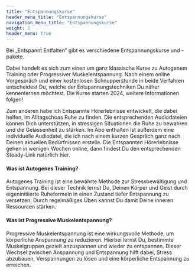 ```yaml
---
title: "Entspannungskurse"
header_menu_title: "Entspannungskurse"
navigation_menu_title: "Entspannungskurse"
weight: 3
header_menu: true
---
```


Bei „Entspannt Entfalten“ gibt es verschiedene Entspannungskurse und -pakete.

Dabei handelt es sich zum einen um ganz klassische Kurse zu Autogenem Training oder Progressiver Muskelentspannung.
Nach einem online Vorgespräch und einer kostenlosen Schnupperstunde in beide Verfahren entscheidest Du, welche der
Entspannungstechniken Du näher kennenlernen möchtest. Die Kurse starten 2024, weitere Informationen folgen!

Zum anderen habe ich Entspannte Hörerlebnisse entwickelt, die dabei helfen, im Alltagschoas Ruhe zu finden. 
Die entsprechenden Audiodateien können Dich unterstützen, in stressigen Situationen die Ruhe zu bewahren und die Gelassenheit zu stärken.
Im Abo enthalten ist außerdem eine individuelle Audiodatei, die ich nach einem kurzen Gespräch ganz nach Deinen aktuellen Bedürfnissen erstelle. Die Entspannten Hörerlebnisse gehen in wenigen Wochen online, dann findest Du den entsprechenden Steady-Link natürlich hier.

#### Was ist Autogenes Training?
Autogenes Training ist eine bewährte Methode zur Stressbewältigung und Entspannung. Bei dieser Technik lernst Du, 
Deinen Körper und Geist durch eigeninitiierte Ruheformeln in einen Zustand tiefer Entspannung zu versetzen. 
Durch regelmäßiges Üben kannst Du damit Deine inneren Ressourcen stärken.

#### Was ist Progressive Muskelentspannung?
Progressive Muskelentspannung ist eine wirkungsvolle Methode, um körperliche Anspannung zu reduzieren. 
Hierbei lernst Du, bestimmte Muskelgruppen gezielt anzuspannen und wieder zu entspannen. Dieser Wechsel zwischen 
Anspannung und Entspannung hilft dabei, Stress abzubauen, Verspannungen zu lösen und eine körperliche Entspannung 
zu erreichen.

